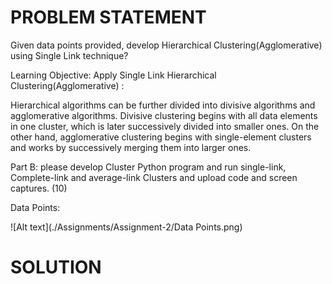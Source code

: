 # PROBLEM STATEMENT

Given data points provided, develop Hierarchical Clustering(Agglomerative) using Single Link technique?

Learning Objective: Apply Single Link Hierarchical Clustering(Agglomerative) :

Hierarchical algorithms can be further divided into divisive algorithms and agglomerative algorithms. Divisive clustering begins with all data elements in one cluster, which is later successively divided into smaller ones. On the other hand, agglomerative clustering begins with single-element clusters and works by successively merging them into larger ones.

Part B: please develop Cluster Python  program and run single-link, Complete-link and average-link Clusters and upload code and screen captures. (10)

Data Points:

![Alt text](./Assignments/Assignment-2/Data Points.png)

# SOLUTION

